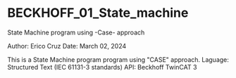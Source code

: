 # BECKHOFF_01_State_machine
State Machine program using -Case- approach

Author: Erico Cruz
Date: March 02, 2024

This is a State Machine program program using "CASE" approach.
Laguage: Structured Text (IEC 61131-3 standards)
API: Beckhoff TwinCAT 3
